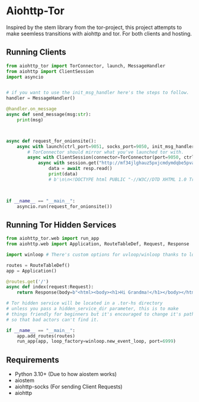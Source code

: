# Aiohttp-Tor

Inspired by the stem library from the tor-project, this project attempts to make 
seemless transitions with aiohttp and tor. For both clients and hosting. 

## Running Clients
```python
from aiohttp_tor import TorConnector, launch, MessageHandler
from aiohttp import ClientSession
import asyncio


# if you want to use the init_msg_handler here's the steps to follow.
handler = MessageHandler()

@handler.on_message
async def send_message(msg:str):
    print(msg)



async def request_for_onionsite():
    async with launch(ctrl_port=9051, socks_port=9050, init_msg_handler=handler):
        # TorConnector should mirror what you've launched tor with.
        async with ClientSession(connector=TorConnector(port=9050, ctrl_port=9051)) as session:
            async with session.get("http://mf34jlghauz5pxjcmdymdqbe5pva4v24logeys446tdrgd5lpsrocmqd.onion/index.html") as resp:
                data = await resp.read()
                print(data)
                # b'\n\n<!DOCTYPE html PUBLIC "-//W3C//DTD XHTML 1.0 Transitional//EN"\n ... and so on...

    

if __name__ == "__main__":
    asyncio.run(request_for_onionsite())
```


## Running Tor Hidden Services

```python
from aiohttp_tor.web import run_app
from aiohttp.web import Application, RouteTableDef, Request, Response

import winloop # There's custom options for uvloop/winloop thanks to loop_factory

routes = RouteTableDef()
app = Application()

@routes.get('/')
async def index(request:Request):
    return Response(body=b"<html><body><h1>Hi Grandma!</h1></body></html>", content_type="text/html")

# Tor hidden service will be located in a .tor-hs directory
# unless you pass a hidden_service_dir parameter, this is to make 
# things friendly for beginners but it's encouraged to change it's path 
# so that bad actors can't find it.

if __name__ == "__main__":
    app.add_routes(routes)
    run_app(app, loop_factory=winloop.new_event_loop, port=6999)

```

## Requirements
- Python 3.10+ (Due to how aiostem works)
- aiostem
- aiohttp-socks (For sending Client Requests)
- aiohttp


